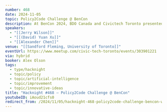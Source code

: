 ```yaml
---
number: 468
date: 2024-11-05
topic: Policy2Code Challenge @ BenCon
description: At BenCon 2024, BDO Canada and Civictech Toronto presented two groundbreaking projects that harness Generative AI to turn public policy into actionable code. Their initiatives, part of the Policy2Code Prototyping Challenge, focus on using GenAI to simplify and streamline the implementation of U.S. public benefits programs. BDO's 'PolicyPulse' showcased an Method that compares existing policy code with legislative intent, while Civictech Toronto's 'SSI/SSDI POMS Translator' aimed to clarify complex Social Security regulations for easier navigation. Together, these projects illustrate the transformative potential of technology in enhancing public service delivery and accessibility.
speakers:
  - "[[Jerry Wilson]]"
  - "[[(David) Yuan Xu]]"
  - "[[Alexander Chen]]"
venue: "[[Sandford Fleming, University of Toronto]]"
eventUrl: https://www.meetup.com/civic-tech-toronto/events/303901221
via: hybrid
booker: Alex Olson
tags:
  - type/hacknight
  - topic/policy
  - topic/artificial-intelligence
  - topic/improvement
  - topic/innovative-ideas
title: "Hacknight #468 – Policy2Code Challenge @ BenCon"
youtubeID: iAoud21cfs0
redirect_from: /2024/11/05/hacknight-468-policy2code-challenge-bencon-with-jerry-wilson-david-yuan-xu-and-alexander-chen/
---
```

